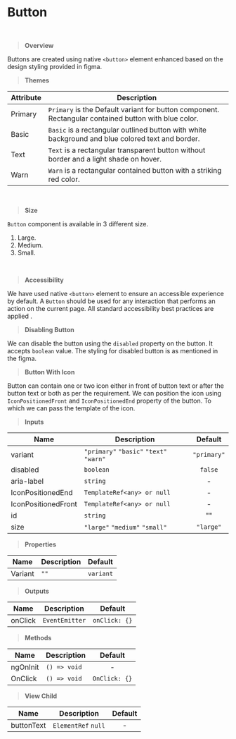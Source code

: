 # Button 
 <br />

> **Overview**

 Buttons are created using native `<button>` element enhanced based on the design styling provided in figma. 
 <br />
 
> **Themes**
 
 | Attribute | Description|
 | --------- | ---------- |
 | Primary   | `Primary` is the Default variant for button component. Rectangular contained button with blue color. |
 | Basic     | `Basic` is a rectangular outlined button with white background and blue colored text and border. |
 | Text      | `Text` is a rectangular transparent button without border and a light shade on hover. |
 | Warn      | `Warn` is a rectangular contained button with a striking red color. |
 <br />
 
 > **Size**
 
 `Button` component is available in 3 different size.
 
 1. Large.
 2. Medium.
 3. Small.
 <br />
 
 > **Accessibility**
 
 We have used native `<button>` element to ensure an accessible experience by default. A `Button` should be used for any interaction that performs an action on the current page. All standard accessibility best practices are applied .
 <br />
 
 > **Disabling Button**
 
 We can disable the button using the `disabled` property on the button. It accepts `boolean` value. The styling for disabled button is as mentioned in the figma.
 <br />
 
 > **Button With Icon**
 
 Button can contain one or two icon either in front of button text or after the button text or both as per the requirement. We can position the icon using `IconPositionedFront` and `IconPositionedEnd` property of the button. To which we can pass the template of the icon.
 <br />
 
> **Inputs**

| Name | Description| Default|
| ---- | ---------- | :----: |
| variant | `"primary"` `"basic"` `"text"` `"warn"` | `"primary"`|
| disabled | `boolean` | `false` |
| aria-label | `string` |     -    |
| IconPositionedEnd | `TemplateRef<any> or null` |  -  |
| IconPositionedFront | `TemplateRef<any> or null` |  -  |
| id | `string` | "" |
| size | `"large"` `"medium"` `"small"` | `"large"` |

> **Properties**

| Name | Description| Default|
| ---- | ---------- | :----: |
| Variant | `""` | `variant` |

> **Outputs**

| Name | Description| Default|
| ---- | ---------- | :----: |
| onClick | `EventEmitter` | `onClick: {}` |

> **Methods**

| Name | Description| Default|
| ---- | ---------- | :----: |
| ngOnInit | `() => void` |  -  |
| OnClick | `() => void` | `OnClick: {}` |

> **View Child**

| Name | Description| Default|
| ---- | ---------- | :----: |
| buttonText | `ElementRef` `null` | - |

